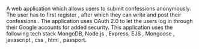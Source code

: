 A web application which allows users to submit confessions anonymously.
The user has to first register , after which they can write and post their confessions .
The application uses OAuth 2.0 to let the users log in through their Google accounts for added security.
This application uses the following tech stack MongoDB, Node.js , Express, EJS , Mongoose , javascript , css , html , passport.
